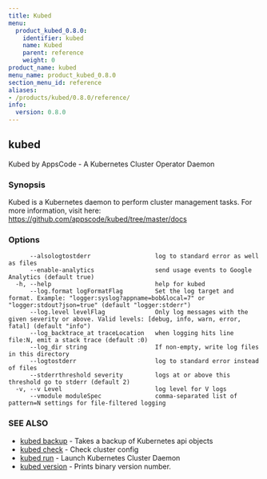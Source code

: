 ```yaml
---
title: Kubed
menu:
  product_kubed_0.8.0:
    identifier: kubed
    name: Kubed
    parent: reference
    weight: 0
product_name: kubed
menu_name: product_kubed_0.8.0
section_menu_id: reference
aliases:
- /products/kubed/0.8.0/reference/
info:
  version: 0.8.0
---
```


## kubed

Kubed by AppsCode - A Kubernetes Cluster Operator Daemon

### Synopsis

Kubed is a Kubernetes daemon to perform cluster management tasks. For more information, visit here: https://github.com/appscode/kubed/tree/master/docs

### Options

```
      --alsologtostderr                  log to standard error as well as files
      --enable-analytics                 send usage events to Google Analytics (default true)
  -h, --help                             help for kubed
      --log.format logFormatFlag         Set the log target and format. Example: "logger:syslog?appname=bob&local=7" or "logger:stdout?json=true" (default "logger:stderr")
      --log.level levelFlag              Only log messages with the given severity or above. Valid levels: [debug, info, warn, error, fatal] (default "info")
      --log_backtrace_at traceLocation   when logging hits line file:N, emit a stack trace (default :0)
      --log_dir string                   If non-empty, write log files in this directory
      --logtostderr                      log to standard error instead of files
      --stderrthreshold severity         logs at or above this threshold go to stderr (default 2)
  -v, --v Level                          log level for V logs
      --vmodule moduleSpec               comma-separated list of pattern=N settings for file-filtered logging
```

### SEE ALSO

* [kubed backup](/products/kubed/0.8.0/reference/kubed_backup)	 - Takes a backup of Kubernetes api objects
* [kubed check](/products/kubed/0.8.0/reference/kubed_check)	 - Check cluster config
* [kubed run](/products/kubed/0.8.0/reference/kubed_run)	 - Launch Kubernetes Cluster Daemon
* [kubed version](/products/kubed/0.8.0/reference/kubed_version)	 - Prints binary version number.

